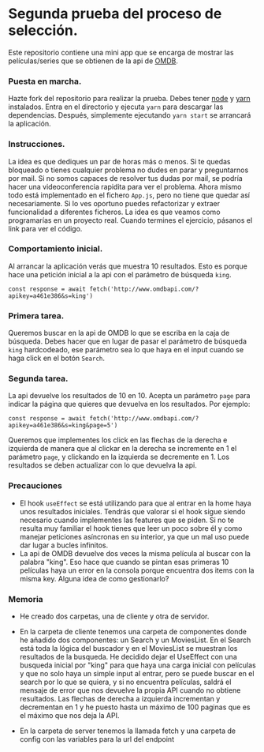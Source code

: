 # Segunda prueba del proceso de selección.

Este repositorio contiene una mini app que se encarga de mostrar las películas/series que se obtienen de la api de [OMDB](http://www.omdbapi.com/).

### Puesta en marcha.

Hazte fork del repositorio para realizar la prueba.
Debes tener [node](https://nodejs.org/es/) y [yarn](https://yarnpkg.com/) instalados.
Entra en el directorio y ejecuta `yarn` para descargar las dependencias.
Después, simplemente ejecutando `yarn start` se arrancará la aplicación.

### Instrucciones.

La idea es que dediques un par de horas más o menos.
Si te quedas bloqueado o tienes cualquier problema no dudes en parar y preguntarnos por mail.
Si no somos capaces de resolver tus dudas por mail, se podría hacer una videoconferencia rapidita para ver el problema.
Ahora mismo todo está implementado en el fichero `App.js`, pero no tiene que quedar así necesariamente. Si lo ves oportuno puedes refactorizar y extraer funcionalidad a diferentes ficheros.
La idea es que veamos como programarías en un proyecto real.
Cuando termines el ejercicio, pásanos el link para ver el código.

### Comportamiento inicial.

Al arrancar la aplicación verás que muestra 10 resultados.
Esto es porque hace una petición inicial a la api con el parámetro de búsqueda `king`.

```
const response = await fetch('http://www.omdbapi.com/?apikey=a461e386&s=king')
```

### Primera tarea.

Queremos buscar en la api de OMDB lo que se escriba en la caja de búsqueda.
Debes hacer que en lugar de pasar el parámetro de búsqueda `king` hardcodeado, ese parámetro sea lo que haya en el input cuando se haga click en el botón `Search`.

### Segunda tarea.

La api devuelve los resultados de 10 en 10. Acepta un parámetro `page` para indicar la página que quieres que devuelva en los resultados. Por ejemplo:

```
const response = await fetch('http://www.omdbapi.com/?apikey=a461e386&s=king&page=5')
```

Queremos que implementes los click en las flechas de la derecha e izquierda de manera que al clickar en la derecha se incremente en 1 el parámetro `page`, y clickando en la izquierda se decremente en 1.
Los resultados se deben actualizar con lo que devuelva la api.

### Precauciones

- El hook `useEffect` se está utilizando para que al entrar en la home haya unos resultados iniciales.
  Tendrás que valorar si el hook sigue siendo necesario cuando implementes las features que se piden.
  Si no te resulta muy familiar el hook tienes que leer un poco sobre él y como manejar peticiones asíncronas en su interior, ya que un mal uso puede dar lugar a bucles infinitos.
- La api de OMDB devuelve dos veces la misma película al buscar con la palabra "king". Eso hace que cuando se pintan esas primeras 10 películas haya un error en la consola porque encuentra dos items con la misma key. Alguna idea de como gestionarlo?

### Memoria

- He creado dos carpetas, una de cliente y otra de servidor.

- En la carpeta de cliente tenemos una carpeta de componentes donde he añadido dos componentes: un Search y un MoviesList.
  En el Search está toda la lógica del buscador y en el MoviesList se muestran los resultados de la busqueda.
  He decidido dejar el UseEffect con una busqueda inicial por "king" para que haya una carga inicial con películas y que no solo haya un simple input al entrar,
  pero se puede buscar en el search por lo que se quiera, y si no encuentra películas, saldrá el mensaje de error que nos devuelve la propia API cuando no obtiene       resultados.
  Las flechas de derecha a izquierda incrementan y decrementan en 1 y he puesto hasta un máximo de 100 paginas que es el máximo que nos deja la API.
  
- En la carpeta de server tenemos la llamada fetch y una carpeta de config con las variables para la url del endpoint

